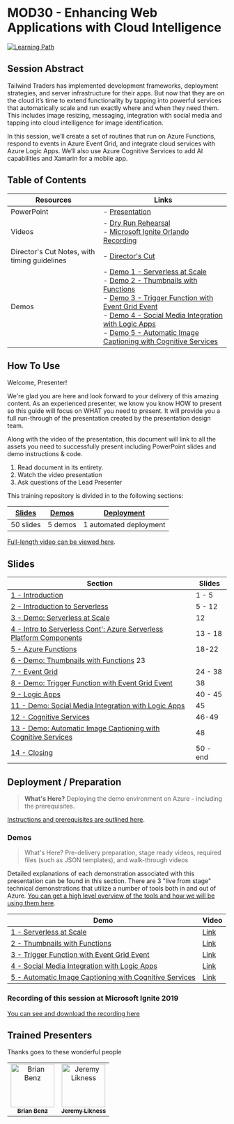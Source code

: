 # MOD30 - Enhancing Web Applications with Cloud Intelligence

[![Learning Path](https://img.shields.io/badge/Learning%20Path-MOD-fe5e00?logo=microsoft)](https://github.com/microsoft/ignite-learning-paths-training-mod/)

## Session Abstract

Tailwind Traders has implemented development frameworks, deployment strategies, and server infrastructure for their apps. But now that they are on the cloud it’s time to extend functionality by tapping into powerful services that automatically scale and run exactly where and when they need them. This includes image resizing, messaging, integration with social media and tapping into cloud intelligence for image identification.

In this session, we’ll create a set of routines that run on Azure Functions, respond to events in Azure Event Grid, and integrate cloud services with Azure Logic Apps. We’ll also use Azure Cognitive Services to add AI capabilities and Xamarin for a mobile app.

## Table of Contents

| Resources          | Links                            |
|-------------------|----------------------------------|
| PowerPoint        | - [Presentation](https://globaleventcdn.blob.core.windows.net/assets/mod/mod30/mod30-2019-10_Oct-24.pptx) |
| Videos            | - [Dry Run Rehearsal](https://globaleventcdn.blob.core.windows.net/assets/mod/mod30/MOD30DryRun.mp4) <br/>- [Microsoft Ignite Orlando Recording](https://myignite.techcommunity.microsoft.com/sessions/82990) |
| Director's Cut Notes, with timing guidelines | - [Director's Cut](directors_cut.md) |
| Demos             | - [Demo 1 - Serverless at Scale](./demos.md#demo-1-serverless-for-elastic-scale-watch-)<br/>- [Demo 2 - Thumbnails with Functions](./demos.md#demo-2-thumbnails-with-functions-watch-) <br/>- [Demo 3 - Trigger Function with Event Grid Event ](./demos.md#demo-3-trigger-function-with-event-grid-event-watch-) <br/>- [Demo 4 - Social Media Integration with Logic Apps ](./demos.md#demo-4-social-media-integration-with-logic-apps-watch-) <br/>- [Demo 5 - Automatic Image Captioning with Cognitive Services](./demos.md#demo-4-automatic-image-captioning-with-logic-apps-watch-) |


## How To Use

Welcome, Presenter!

We're glad you are here and look forward to your delivery of this amazing content. As an experienced presenter, we know you know HOW to present so this guide will focus on WHAT you need to present. It will provide you a full run-through of the presentation created by the presentation design team.

Along with the video of the presentation, this document will link to all the assets you need to successfully present including PowerPoint slides and demo instructions &
code.

1. Read document in its entirety.
2. Watch the video presentation
3. Ask questions of the Lead Presenter

This training repository is divided in to the following sections:

| [Slides](#slides) | [Demos](#demos) | [Deployment](setup.md) |
|-------------------|---------------------------|--------------------------------------
| 50 slides  | 5 demos  | 1 automated deployment

 [Full-length video can be viewed here](https://globaleventcdn.blob.core.windows.net/assets/mod/mod30/MOD30DryRun.mp4).

## Slides

| Section  | Slides |
|----------|----------|
|[1 - Introduction](directors_cut.md#intro)|  1 - 5
|[2 - Introduction to Serverless](directors_cut.md#serverless)|  5 - 12
|[3 - Demo: Serverless at Scale](#demos)| 12
|[4 - Intro to Serverless Cont': Azure Serverless Platform Components](directors_cut.md#servercont)| 13 - 18
|[5 - Azure Functions](directors_cut.md#func)|  18-22
|[6 - Demo: Thumbnails with Functions](#demos) 23
|[7 - Event Grid](directors_cut.md#ev)| 24 - 38
|[8 - Demo: Trigger Function with Event Grid Event](#demos)| 38
|[9 - Logic Apps](directors_cut.md#logic-apps)|  40 - 45
|[11 - Demo: Social Media Integration with Logic Apps](#demos)|  45
|[12 - Cognitive Services](directors_cut.md#cog)|  46-49
|[13 - Demo: Automatic Image Captioning with Cognitive Services](#demos)|  48
|[14 - Closing](directors_cut.md#close)| 50 - end

## Deployment / Preparation

>**What's Here?** Deploying the demo environment on Azure - including the prerequisites.

[Instructions and prerequisites are outlined here](setup.md).

### Demos
> What's Here? Pre-delivery preparation, stage ready videos, required files (such as JSON templates), and walk-through videos

Detailed explanations of each demonstration associated with this presentation can be found in this section. There are 3 "live from stage" technical demonstrations that utilize a number of tools both in and out of Azure. [You can get a high level overview of the tools and how we will be using them here](demos.md).

| Demo  | Video |  
|----------|----------|
|[1 - Serverless at Scale](demos.md#demo-1-serverless-for-elastic-scale)|[Link](https://globaleventcdn.blob.core.windows.net/assets/mod/mod30/MOD30_Demo1.mp4)
|[2 - Thumbnails with Functions](demos.md#demo-2-thumbnails-with-functions)|[Link](https://globaleventcdn.blob.core.windows.net/assets/mod/mod30/MOD30_Demo2.mp4)
|[3 - Trigger Function with Event Grid Event ](demos.md#demo-3-trigger-function-with-event-grid-event)|[Link](https://globaleventcdn.blob.core.windows.net/assets/mod/mod30/MOD30_Demo3.mp4)
|[4 - Social Media Integration with Logic Apps ](demos.md#demo-4-social-media-integration-with-logic-apps)|[Link](https://globaleventcdn.blob.core.windows.net/assets/mod/mod30/MOD30_Demo4.mp4)
|[5 - Automatic Image Captioning with Cognitive Services](demos.md#demo-4-automatic-image-captioning-with-logic-apps)|[Link](https://globaleventcdn.blob.core.windows.net/assets/mod/mod30/MOD30_Demo5.mp4)

### Recording of this session at Microsoft Ignite 2019

[You can see and download the recording here](https://myignite.techcommunity.microsoft.com/sessions/90746?source=sessions)


## Trained Presenters

Thanks goes to these wonderful people

<!-- ALL-CONTRIBUTORS-LIST:START - Do not remove or modify this section -->
<!-- prettier-ignore -->

<table>
<tr>
    <td align="center"><a href="https://medium.com/@bbenz">
        <img src="https://avatars2.githubusercontent.com/u/2809036?s=400&v=4" width="100px;" alt="Brian Benz"/><br />
        <sub><b>Brian Benz</b></sub></a><br />
            <!-- <a href="https://github.com/microsoft/ignite-learning-paths-training-mod/commits?author=fboucher" title="talk">📢</a>
            <a href="https://github.com/microsoft/ignite-learning-paths-training-mod/commits?author=fboucher" title="Documentation">📖</a>  -->
    </td>
    <td align="center"><a href="https://blog.jeremylikness.com/">
        <img src="https://avatars0.githubusercontent.com/u/5479675?s=400&v=4" width="100px;" alt="Jeremy Likness"/><br />
        <sub><b>Jeremy Likness</b></sub></a><br />
            <!-- <a href="https://github.com/microsoft/ignite-learning-paths-training-mod/commits?author=neilpeterson" title="talk">🎨</a>
            <a href="https://github.com/microsoft/ignite-learning-paths-training-mod/commits?author=neilpeterson" title="design">📖</a>  -->
    </td>
</tr></table>

<!-- ALL-CONTRIBUTORS-LIST:END -->
